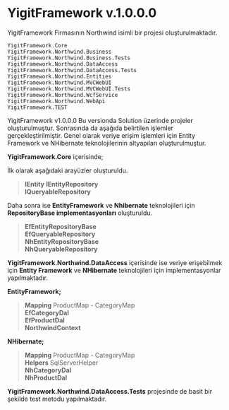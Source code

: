 
# YigitFramework v.1.0.0.0

YigitFramework Firmasının Northwind isimli bir projesi oluşturulmaktadır. 

    YigitFramework.Core
    YigitFramework.Northwind.Business
    YigitFramework.Northwind.Business.Tests
    YigitFramework.Northwind.DataAccess
    YigitFramework.Northwind.DataAccess.Tests
    YigitFramework.Northwind.Entities
    YigitFramework.Northwind.MVCWebUI
    YigitFramework.Northwind.MVCWebUI.Tests
    YigitFramework.Northwind.WcfService
    YigitFramework.Northwind.WebApi
    YigitFramework.TEST

YigitFramework v1.0.0.0
Bu versionda Solution üzerinde projeler oluşturulmuştur. Sonrasında da aşağıda belirtilen işlemler gerçekleştirilmiştir. Genel olarak veriye erişim işlemleri için Entity Framework ve NHibernate teknolojilerinin altyapıları oluşturulmuştur.

**YigitFramework.Core** içerisinde;

İlk olarak aşağıdaki arayüzler oluşturuldu.                                                	

> **IEntity**
> **IEntityRepository**                       
> **IQueryableRepository**                   

Daha sonra ise **EntityFramework** ve **Nhibernate** teknolojileri için **RepositoryBase implementasyonları** oluşturuldu.   
> **EfEntityRepositoryBase**       
> **EfQueryableRepository**             
> **NhEntityRepositoryBase**                
> **NhQueryableRepository**           
                 
**YigitFramework.Northwind.DataAccess** içerisinde ise veriye erişebilmek için **Entity Framework** ve **NHibernate** teknolojileri için implementasyonlar yapılmaktadır.   

**EntityFramework;**  
> **Mapping**    ProductMap - CategoryMap                
**EfCategoryDal**               
**EfProductDal**             
**NorthwindContext**        
      
**NHibernate;**      
> **Mapping**    ProductMap - CategoryMap        
> **Helpers**    SqlServerHelper    
**NhCategoryDal**              
**NhProductDal**                                  

**YigitFramework.Northwind.DataAccess.Tests** projesinde de basit bir şekilde test metodu yapılmaktadır.
